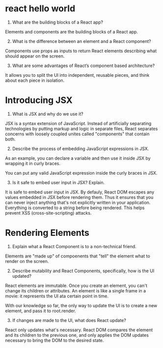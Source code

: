 # react hello world

1. What are the building blocks of a React app?

Elements and components are the building blocks of a React app.


2. What is the difference between an element and a React component?

Components use props as inputs to return React elements describing what should appear on the screen.


3. What are some advantages of React’s component based architecture?

It allows you to split the UI into independent, reusable pieces, and think about each piece in isolation.


# Introducing JSX

1. What is JSX and why do we use it?

JSX is a syntax extension of JavaScript. Instead of artificially separating technologies by putting markup and logic in separate files, React separates concerns with loosely coupled unites called "components" that contain both.


2. Describe the process of embedding JavaScript expressions in JSX.

As an example, you can declare a variable and then use it inside JSX by wrapping it in curly braces. 

You can put any valid JavaScript expression inside the curly braces in JSX.


3. Is it safe to embed user input in JSX? Explain.

It is safe to embed user input in JSX. By defauly, React DOM escapes any values embedded in JSX before rendering them. Thus it ensures that you can never inject anything that's not explicitly written in your application. Everything is converted to a string before being rendered. This helps prevent XSS (cross-site-scripting) attacks.


# Rendering Elements

1. Explain what a React Component is to a non-technical friend.

Elements are "made up" of compoenents that "tell" the element what to render on the screen.


2. Describe mutability and React Components, specifically, how is the UI updated?

React elements are immutable. Once you create an element, you can't change its children or attributes. An element is like a single frame in a movie: it represents the UI ata certain point in time.

With our knowledge so far, the only way to update the UI is to create a new element, and pass it to root.render. 


3. If changes are made to the UI, what does React update?

React only updates what's necessary. React DOM compares the element and its children to the previous one, and only applies the DOM updates necessary to bring the DOM to the desired state.



